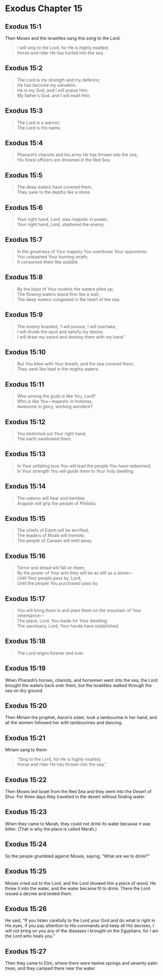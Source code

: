# Exodus Chapter 15

## Exodus 15:1
Then Moses and the Israelites sang this song to the Lord:  
> I will sing to the Lord, for He is highly exalted;  
> Horse and rider He has hurled into the sea.  

## Exodus 15:2
> The Lord is my strength and my defence;  
> He has become my salvation.  
> He is my God, and I will praise Him;  
> My father’s God, and I will exalt Him.  

## Exodus 15:3
> The Lord is a warrior;  
> The Lord is His name.  

## Exodus 15:4
> Pharaoh’s chariots and his army He has thrown into the sea;  
> His finest officers are drowned in the Red Sea.  

## Exodus 15:5
> The deep waters have covered them;  
> They sank to the depths like a stone.  

## Exodus 15:6
> Your right hand, Lord, was majestic in power;  
> Your right hand, Lord, shattered the enemy.  

## Exodus 15:7
> In the greatness of Your majesty You overthrew Your opponents;  
> You unleashed Your burning wrath;  
> It consumed them like stubble.  

## Exodus 15:8
> By the blast of Your nostrils the waters piled up;  
> The flowing waters stood firm like a wall;  
> The deep waters congealed in the heart of the sea.  

## Exodus 15:9
> The enemy boasted, ‘I will pursue, I will overtake;  
> I will divide the spoil and satisfy my desire;  
> I will draw my sword and destroy them with my hand.’  

## Exodus 15:10
> But You blew with Your breath, and the sea covered them;  
> They sank like lead in the mighty waters.  

## Exodus 15:11
> Who among the gods is like You, Lord?  
> Who is like You—majestic in holiness,  
> Awesome in glory, working wonders?  

## Exodus 15:12
> You stretched out Your right hand;  
> The earth swallowed them.  

## Exodus 15:13
> In Your unfailing love You will lead the people You have redeemed;  
> In Your strength You will guide them to Your holy dwelling.  

## Exodus 15:14
> The nations will hear and tremble;  
> Anguish will grip the people of Philistia.  

## Exodus 15:15
> The chiefs of Edom will be terrified;  
> The leaders of Moab will tremble;  
> The people of Canaan will melt away.  

## Exodus 15:16
> Terror and dread will fall on them;  
> By the power of Your arm they will be as still as a stone—  
> Until Your people pass by, Lord,  
> Until the people You purchased pass by.  

## Exodus 15:17
> You will bring them in and plant them on the mountain of Your inheritance—  
> The place, Lord, You made for Your dwelling;  
> The sanctuary, Lord, Your hands have established.  

## Exodus 15:18
> The Lord reigns forever and ever.  

## Exodus 15:19
When Pharaoh’s horses, chariots, and horsemen went into the sea, the Lord brought the waters back over them, but the Israelites walked through the sea on dry ground.

## Exodus 15:20
Then Miriam the prophet, Aaron’s sister, took a tambourine in her hand, and all the women followed her with tambourines and dancing.

## Exodus 15:21
Miriam sang to them:  
> “Sing to the Lord, for He is highly exalted;  
> Horse and rider He has thrown into the sea.”  

## Exodus 15:22
Then Moses led Israel from the Red Sea and they went into the Desert of Shur. For three days they travelled in the desert without finding water.

## Exodus 15:23
When they came to Marah, they could not drink its water because it was bitter. (That is why the place is called Marah.)

## Exodus 15:24
So the people grumbled against Moses, saying, “What are we to drink?”

## Exodus 15:25
Moses cried out to the Lord, and the Lord showed him a piece of wood. He threw it into the water, and the water became fit to drink. There the Lord issued a decree and tested them.

## Exodus 15:26
He said, “If you listen carefully to the Lord your God and do what is right in His eyes, if you pay attention to His commands and keep all His decrees, I will not bring on you any of the diseases I brought on the Egyptians, for I am the Lord who heals you.”

## Exodus 15:27
Then they came to Elim, where there were twelve springs and seventy palm trees, and they camped there near the water.

